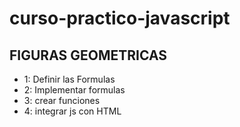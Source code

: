 # curso-practico-javascript

## FIGURAS GEOMETRICAS

- 1: Definir las Formulas
- 2: Implementar formulas
- 3: crear funciones
- 4: integrar js con HTML
